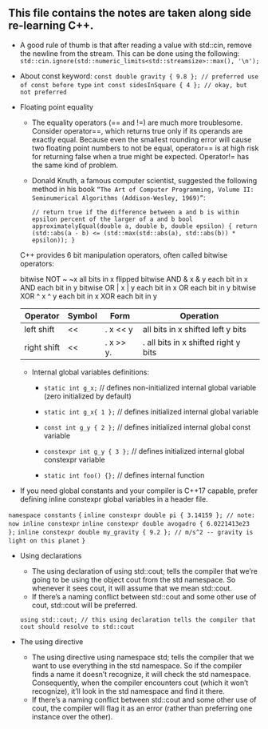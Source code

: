## This file contains the notes are taken along side re-learning C++. 

- A good rule of thumb is that after reading a value with std::cin, remove the newline from the stream. This can be done using the following:
  `std::cin.ignore(std::numeric_limits<std::streamsize>::max(), '\n');`
  
- About const keyword:
  `const double gravity { 9.8 }; // preferred use of const before type`
  `int const sidesInSquare { 4 }; // okay, but not preferred`

- Floating point equality
  * The equality operators (== and !=) are much more troublesome.
    Consider operator==, which returns true only if its operands are exactly equal.
    Because even the smallest rounding error will cause two floating point numbers
    to not be equal, operator== is at high risk for returning false when a true might be expected.
    Operator!= has the same kind of problem.
    
  * Donald Knuth, a famous computer scientist, suggested the following method
    in his book `“The Art of Computer Programming, Volume II: Seminumerical Algorithms (Addison-Wesley, 1969)”`:

    ` // return true if the difference between a and b is within epsilon percent of the larger of a and b
    bool approximatelyEqual(double a, double b, double epsilon) {
        return (std::abs(a - b) <= (std::max(std::abs(a), std::abs(b)) * epsilon));
    } ` 

  C++ provides 6 bit manipulation operators, often called bitwise operators:

  bitwise NOT	~	   ~x	      all bits in x flipped
  bitwise AND	&	   x & y	  each bit in x AND each bit in y
  bitwise OR	|	   x | y	  each bit in x OR each bit in y
  bitwise XOR	^	   x ^ y	  each bit in x XOR each bit in y
  
  |   Operator    |     Symbol	  |    Form	   |            Operation                |
  | ------------- | ------------- | ---------- | -------------------------------------
  |  left shift   |      <<       |.  x << y   |  all bits in x shifted left y bits
  |  right shift  |      <<       |.  x >> y.  |. all bits in x shifted right y bits
  
    
  * Internal global variables definitions:
      - `static int g_x;`          // defines non-initialized internal global variable (zero initialized by default)
      - `static int g_x{ 1 };`     // defines initialized internal global variable
  
      - `const int g_y { 2 };`     // defines initialized internal global const variable
      - `constexpr int g_y { 3 };` // defines initialized internal global constexpr variable
        
      - `static int foo() {};`     // defines internal function
    

* If you need global constants and your compiler is C++17 capable, prefer defining inline constexpr global variables in a header file.

`namespace constants`
`{`
`inline constexpr double pi { 3.14159 }; // note: now inline constexpr`
`inline constexpr double avogadro { 6.0221413e23 };`
`inline constexpr double my_gravity { 9.2 }; // m/s^2 -- gravity is light on this planet`
`}`


* Using declarations
    - The using declaration of using std::cout; tells the compiler that we’re going to be using the object cout from the std namespace. 
      So whenever it sees cout, it will assume that we mean std::cout.
    - If there’s a naming conflict between std::cout and some other use of cout, std::cout will be preferred.

  `using std::cout; // this using declaration tells the compiler that cout should resolve to std::cout`

* The using directive
    - The using directive using namespace std; tells the compiler that we want to use everything in the std namespace. 
      So if the compiler finds a name it doesn’t recognize, it will check the std namespace. 
      Consequently, when the compiler encounters cout (which it won’t recognize), it’ll look in the std namespace and find it there.
    - If there’s a naming conflict between std::cout and some other use of cout, the compiler will flag it as an error (rather than preferring one instance over the other).

